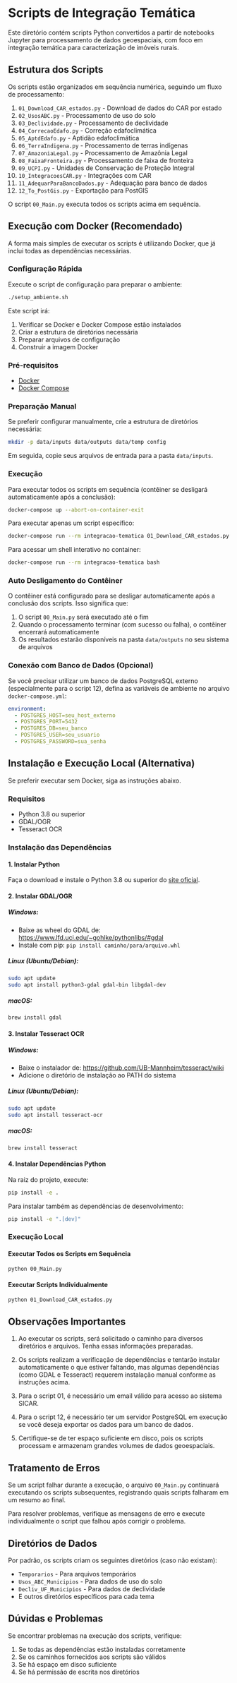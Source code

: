 # Scripts de Integração Temática

Este diretório contém scripts Python convertidos a partir de notebooks Jupyter para processamento de dados geoespaciais, com foco em integração temática para caracterização de imóveis rurais.

## Estrutura dos Scripts

Os scripts estão organizados em sequência numérica, seguindo um fluxo de processamento:

1. `01_Download_CAR_estados.py` - Download de dados do CAR por estado
2. `02_UsosABC.py` - Processamento de uso do solo
3. `03_Declividade.py` - Processamento de declividade
4. `04_CorrecaoEdafo.py` - Correção edafoclimática
5. `05_AptdEdafo.py` - Aptidão edafoclimática
6. `06_TerraIndigena.py` - Processamento de terras indígenas
7. `07_AmazoniaLegal.py` - Processamento de Amazônia Legal
8. `08_FaixaFronteira.py` - Processamento de faixa de fronteira
9. `09_UCPI.py` - Unidades de Conservação de Proteção Integral
10. `10_IntegracoesCAR.py` - Integrações com CAR
11. `11_AdequarParaBancoDados.py` - Adequação para banco de dados
12. `12_To_PostGis.py` - Exportação para PostGIS

O script `00_Main.py` executa todos os scripts acima em sequência.

## Execução com Docker (Recomendado)

A forma mais simples de executar os scripts é utilizando Docker, que já inclui todas as dependências necessárias.

### Configuração Rápida

Execute o script de configuração para preparar o ambiente:

```bash
./setup_ambiente.sh
```

Este script irá:
1. Verificar se Docker e Docker Compose estão instalados
2. Criar a estrutura de diretórios necessária
3. Preparar arquivos de configuração
4. Construir a imagem Docker

### Pré-requisitos

- [Docker](https://docs.docker.com/get-docker/)
- [Docker Compose](https://docs.docker.com/compose/install/)

### Preparação Manual

Se preferir configurar manualmente, crie a estrutura de diretórios necessária:

```bash
mkdir -p data/inputs data/outputs data/temp config
```

Em seguida, copie seus arquivos de entrada para a pasta `data/inputs`.

### Execução

Para executar todos os scripts em sequência (contêiner se desligará automaticamente após a conclusão):

```bash
docker-compose up --abort-on-container-exit
```

Para executar apenas um script específico:

```bash
docker-compose run --rm integracao-tematica 01_Download_CAR_estados.py
```

Para acessar um shell interativo no container:

```bash
docker-compose run --rm integracao-tematica bash
```

### Auto Desligamento do Contêiner

O contêiner está configurado para se desligar automaticamente após a conclusão dos scripts. Isso significa que:

1. O script `00_Main.py` será executado até o fim
2. Quando o processamento terminar (com sucesso ou falha), o contêiner encerrará automaticamente
3. Os resultados estarão disponíveis na pasta `data/outputs` no seu sistema de arquivos

### Conexão com Banco de Dados (Opcional)

Se você precisar utilizar um banco de dados PostgreSQL externo (especialmente para o script 12), defina as variáveis de ambiente no arquivo `docker-compose.yml`:

```yaml
environment:
  - POSTGRES_HOST=seu_host_externo
  - POSTGRES_PORT=5432
  - POSTGRES_DB=seu_banco
  - POSTGRES_USER=seu_usuario
  - POSTGRES_PASSWORD=sua_senha
```

## Instalação e Execução Local (Alternativa)

Se preferir executar sem Docker, siga as instruções abaixo.

### Requisitos

- Python 3.8 ou superior
- GDAL/OGR
- Tesseract OCR

### Instalação das Dependências

#### 1. Instalar Python

Faça o download e instale o Python 3.8 ou superior do [site oficial](https://www.python.org/downloads/).

#### 2. Instalar GDAL/OGR

##### Windows:
- Baixe as wheel do GDAL de: https://www.lfd.uci.edu/~gohlke/pythonlibs/#gdal
- Instale com pip: `pip install caminho/para/arquivo.whl`

##### Linux (Ubuntu/Debian):
```bash
sudo apt update
sudo apt install python3-gdal gdal-bin libgdal-dev
```

##### macOS:
```bash
brew install gdal
```

#### 3. Instalar Tesseract OCR

##### Windows:
- Baixe o instalador de: https://github.com/UB-Mannheim/tesseract/wiki
- Adicione o diretório de instalação ao PATH do sistema

##### Linux (Ubuntu/Debian):
```bash
sudo apt update
sudo apt install tesseract-ocr
```

##### macOS:
```bash
brew install tesseract
```

#### 4. Instalar Dependências Python

Na raiz do projeto, execute:

```bash
pip install -e .
```

Para instalar também as dependências de desenvolvimento:
```bash
pip install -e ".[dev]"
```

### Execução Local

#### Executar Todos os Scripts em Sequência

```bash
python 00_Main.py
```

#### Executar Scripts Individualmente

```bash
python 01_Download_CAR_estados.py
```

## Observações Importantes

1. Ao executar os scripts, será solicitado o caminho para diversos diretórios e arquivos. Tenha essas informações preparadas.

2. Os scripts realizam a verificação de dependências e tentarão instalar automaticamente o que estiver faltando, mas algumas dependências (como GDAL e Tesseract) requerem instalação manual conforme as instruções acima.

3. Para o script 01, é necessário um email válido para acesso ao sistema SICAR.

4. Para o script 12, é necessário ter um servidor PostgreSQL em execução se você deseja exportar os dados para um banco de dados.

5. Certifique-se de ter espaço suficiente em disco, pois os scripts processam e armazenam grandes volumes de dados geoespaciais.

## Tratamento de Erros

Se um script falhar durante a execução, o arquivo `00_Main.py` continuará executando os scripts subsequentes, registrando quais scripts falharam em um resumo ao final.

Para resolver problemas, verifique as mensagens de erro e execute individualmente o script que falhou após corrigir o problema.

## Diretórios de Dados

Por padrão, os scripts criam os seguintes diretórios (caso não existam):

- `Temporarios` - Para arquivos temporários
- `Usos_ABC_Municipios` - Para dados de uso do solo
- `Decliv_UF_Municipios` - Para dados de declividade
- E outros diretórios específicos para cada tema

## Dúvidas e Problemas

Se encontrar problemas na execução dos scripts, verifique:

1. Se todas as dependências estão instaladas corretamente
2. Se os caminhos fornecidos aos scripts são válidos
3. Se há espaço em disco suficiente
4. Se há permissão de escrita nos diretórios 